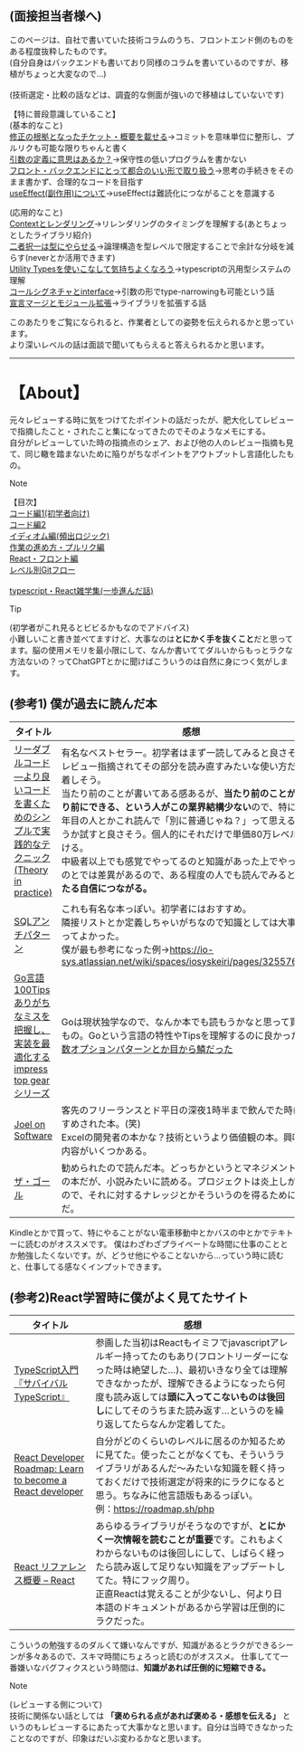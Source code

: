 ## (面接担当者様へ)
このページは、自社で書いていた技術コラムのうち、フロントエンド側のものをある程度抜粋したものです。<br>
(自分自身はバックエンドも書いており同様のコラムを書いているのですが、移植がちょっと大変なので...)<br>
<br>
(技術選定・比較の話などは、調査的な側面が強いので移植はしていないです)

【特に普段意識していること】<br>
(基本的なこと)<br>
[修正の根拠となったチケット・概要を載せる](/review/pull.md#修正の根拠となったチケット概要を載せる)→コミットを意味単位に整形し、プルリクも可能な限りちゃんと書く<br>
[引数の定義に意思はあるか？](/review/code_2.md#引数の定義に意思はあるか)→保守性の低いプログラムを書かない<br>
[フロント・バックエンドにとって都合のいい形で取り扱う](/review/code_2.md#フロントバックエンドにとって都合のいい形で取り扱う)→思考の手続きをそのまま書かず、合理的なコードを目指す<br>
[useEffect(副作用)について](/review/react.md#useEffect副作用)→useEffectは難読化につながることを意識する<br>

(応用的なこと)<br>
[Contextとレンダリング](/typescript/context.md)→リレンダリングのタイミングを理解する(あとちょっとしたライブラリ紹介)<br>
[二者択一は型にやらせる](/typescript/choice.md)→論理構造を型レベルで限定することで余計な分岐を減らす(neverとか活用できます)<br>
[Utility Typesを使いこなして気持ちよくなろう](/typescript/util.md)→typescriptの汎用型システムの理解<br>
[コールシグネチャとinterface](/typescript/call.md)→引数の形でtype-narrowingも可能という話<br>
[宣言マージとモジュール拡張](/typescript/merge.md)→ライブラリを拡張する話<br>

このあたりをご覧になられると、作業者としての姿勢を伝えられるかと思っています。<br>より深いレベルの話は面談で聞いてもらえると答えられるかと思います。

***

# 【About】

元々レビューする時に気をつけてたポイントの話だったが、肥大化してレビューで指摘したこと・されたこと集になってきたのでそのようなメモにする。<br>
自分がレビューしていた時の指摘点のシェア、および他の人のレビュー指摘も見て、同じ轍を踏まないために陥りがちなポイントをアウトプットし言語化したもの。

> [!NOTE]
> 【目次】<br>
> [コード編1(初学者向け)](/review/code_1.md)<br>
> [コード編2](./code_2.md)<br>
> [イディオム編(頻出ロジック)](/review/idiom.md)<br>
> [作業の進め方・プルリク編](/review/pull.md)<br>
> [React・フロント編](/review/react.md)<br>
> [レベル別Gitフロー](/review/git.md)<br>
> <br>
> [typescript・React雑学集(一歩進んだ話)](/typescript/)<br>

> [!TIP]
> (初学者がこれ見るとビビるかもなのでアドバイス)<br>
> 小難しいこと書き並べてますけど、大事なのは**とにかく手を抜くこと**だと思ってます。脳の使用メモリを最小限にして、なんか書いててダルいからもっとラクな方法ないの？ってChatGPTとかに聞けばこういうのは自然に身につく気がします。



## (参考1) 僕が過去に読んだ本
| タイトル | 感想 |
| ---- | ---- |
| [リーダブルコード ―より良いコードを書くためのシンプルで実践的なテクニック (Theory in practice) ](https://amzn.to/3EbhhTT) | 有名なベストセラー。初学者はまず一読してみると良さそう。レビュー指摘されてその部分を読み直すみたいな使い方だと定着しそう。<br>当たり前のことが書いてある感あるが、**当たり前のことが当たり前にできる、という人がこの業界結構少ない**ので、特に1～2年目の人とかこれ読んで「別に普通じゃね？」って思えるかどうか試すと良さそう。個人的にそれだけで単価80万レベルはいける。<br>中級者以上でも感覚でやってるのと知識があった上でやってるのとでは差異があるので、ある程度の人でも読んでみると**確固たる自信につながる。** |
| [SQLアンチパターン](https://amzn.to/3PVjO7g)  | これも有名な本っぽい。初学者にはおすすめ。<br>隣接リストとか定義しちゃいがちなので知識としては大事。買ってよかった。<br>僕が最も参考になった例→https://io-sys.atlassian.net/wiki/spaces/iosyskeiri/pages/3255762959 | 
| [Go言語 100Tips ありがちなミスを把握し、実装を最適化する impress top gearシリーズ ](https://amzn.to/4hyFMIY) | Goは現状独学なので、なんか本でも読もうかなと思って買ったもの。Goという言語の特性やTipsを理解するのに良かった。[関数オプションパターンとか目から鱗だった](https://io-sys.atlassian.net/wiki/spaces/iosyskeiri/pages/3269820421/Go+100Tips+wip#%E9%96%A2%E6%95%B0%E3%82%AA%E3%83%97%E3%82%B7%E3%83%A7%E3%83%B3%E3%83%91%E3%82%BF%E3%83%BC%E3%83%B3) |
| [Joel on Software ](https://amzn.to/40OUW7h) | 客先のフリーランスとド平日の深夜1時半まで飲んでた時におすすめされた本。(笑)<br> Excelの開発者の本かな？技術というより価値観の本。興味深い内容がいくつかある。 |
| [ザ・ゴール ](https://amzn.to/3PTLARt) | 勧められたので読んだ本。どっちかというとマネジメント寄りの本だが、小説みたいに読める。プロジェクトは炎上しがちなので、それに対するナレッジとかそういうのを得るために読んだ。 |

Kindleとかで買って、特にやることがない電車移動中とかバスの中とかでテキトーに読むのがオススメです。
僕はわざわざプライベートな時間に仕事のこととか勉強したくないです。が、どうせ他にやることないから...っていう時に読むと、仕事してる感なくインプットできます。

##  (参考2)React学習時に僕がよく見てたサイト
| タイトル | 感想 |
| ---- | ---- |
| [TypeScript入門『サバイバルTypeScript』 ](https://typescriptbook.jp/) | 参画した当初はReactもイミフでjavascriptアレルギー持ってたのもあり(フロントリーダーになった時は絶望した…)、最初いきなり全ては理解できなかったが、理解できるようになったら何度も読み返しては**頭に入ってこないものは後回し**にしてそのうちまた読み返す…というのを繰り返してたらなんか定着してた。 |
| [React Developer Roadmap: Learn to become a React developer ](https://roadmap.sh/react) | 自分がどのくらいのレベルに居るのか知るために見てた。使ったことがなくても、そういうライブラリがあるんだ～みたいな知識を軽く持っておくだけで技術選定が将来的にラクになると思う。ちなみに他言語版もあるっぽい。 <br> 例：https://roadmap.sh/php |
| [React リファレンス概要 – React ](https://ja.react.dev/reference/react) | あらゆるライブラリがそうなのですが、**とにかく一次情報を読むことが重要**です。これもよくわからないものは後回しにして、しばらく経ったら読み返して足りない知識をアップデートしてた。特にフック周り。<br>正直Reactは覚えることが少ないし、何より日本語のドキュメントがあるから学習は圧倒的にラクだった。|

こういうの勉強するのダルくて嫌いなんですが、知識があるとラクができるシーンが多々あるので、スキマ時間にちょろっと読むのがオススメ。
仕事してて一番嫌いなバグフィクスという時間は、**知識があれば圧倒的に短縮できる。**

> [!NOTE]
> (レビューする側について)<br>
> 技術に関係ない話としては **「褒められる点があれば褒める・感想を伝える」** というのもレビューするにあたって大事かなと思います。自分は当時できなかったことなのですが、印象はだいぶ変わるかなと思います。
